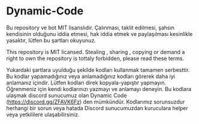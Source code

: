 # Dynamic-Code

Bu repository ve bot MIT lisanslıdır. Çalınması, taklit edilmesi, şahsın kendisinin olduğunu iddia etmesi, hak iddia etmek ve paylaşılması kesinlikle yasaktır, lütfen bu şartları okuyunuz.

This repository is MIT licansed. Stealing , sharing , copying or demand a right to own the repository is tottaly forbidden, please read these terms.

Yukardaki şartlara uyulduğu şekilde kodları kullanmak tamamen serbesttir. Bu kodlar yapamadığınız veya anlamadığınız kodları görerek daha iyi anlamanız içindir. Lütfen kodları direk kopyala-yapıştır yapmayın. Öğrenmeniz için kendi kodlarınızı yazmayı ve anlamayı deneyin. Bu kodlara ulaşmak discord sunucumuz olan Dynamic Code (https://discord.gg/ZFAVK6Fz) den mümkündür. Kodlarımız sorunsuzdur herhangi bir sorun veya hatada Discord sunucumuzdan kuruculara helper veya yetkililere ulaşabilirsiniz.

